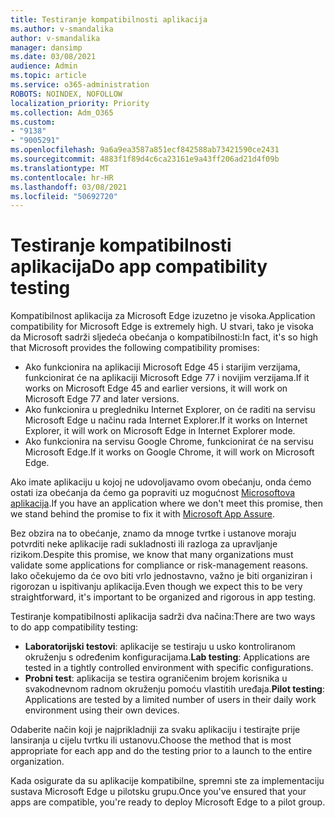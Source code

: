 ```yaml
---
title: Testiranje kompatibilnosti aplikacija
ms.author: v-smandalika
author: v-smandalika
manager: dansimp
ms.date: 03/08/2021
audience: Admin
ms.topic: article
ms.service: o365-administration
ROBOTS: NOINDEX, NOFOLLOW
localization_priority: Priority
ms.collection: Adm_O365
ms.custom:
- "9138"
- "9005291"
ms.openlocfilehash: 9a6a9ea3587a851ecf842588ab73421590ce2431
ms.sourcegitcommit: 4883f1f89d4c6ca23161e9a43ff206ad21d4f09b
ms.translationtype: MT
ms.contentlocale: hr-HR
ms.lasthandoff: 03/08/2021
ms.locfileid: "50692720"
---
```

# <a name="do-app-compatibility-testing"></a><span data-ttu-id="c439e-102">Testiranje kompatibilnosti aplikacija</span><span class="sxs-lookup"><span data-stu-id="c439e-102">Do app compatibility testing</span></span>

<span data-ttu-id="c439e-103">Kompatibilnost aplikacija za Microsoft Edge izuzetno je visoka.</span><span class="sxs-lookup"><span data-stu-id="c439e-103">Application compatibility for Microsoft Edge is extremely high.</span></span> <span data-ttu-id="c439e-104">U stvari, tako je visoka da Microsoft sadrži sljedeća obećanja o kompatibilnosti:</span><span class="sxs-lookup"><span data-stu-id="c439e-104">In fact, it's so high that Microsoft provides the following compatibility promises:</span></span>
- <span data-ttu-id="c439e-105">Ako funkcionira na aplikaciji Microsoft Edge 45 i starijim verzijama, funkcionirat će na aplikaciji Microsoft Edge 77 i novijim verzijama.</span><span class="sxs-lookup"><span data-stu-id="c439e-105">If it works on Microsoft Edge 45 and earlier versions, it will work on Microsoft Edge 77 and later versions.</span></span>
- <span data-ttu-id="c439e-106">Ako funkcionira u pregledniku Internet Explorer, on će raditi na servisu Microsoft Edge u načinu rada Internet Explorer.</span><span class="sxs-lookup"><span data-stu-id="c439e-106">If it works on Internet Explorer, it will work on Microsoft Edge in Internet Explorer mode.</span></span>
- <span data-ttu-id="c439e-107">Ako funkcionira na servisu Google Chrome, funkcionirat će na servisu Microsoft Edge.</span><span class="sxs-lookup"><span data-stu-id="c439e-107">If it works on Google Chrome, it will work on Microsoft Edge.</span></span>

<span data-ttu-id="c439e-108">Ako imate aplikaciju u kojoj ne udovoljavamo ovom obećanju, onda ćemo ostati iza obećanja da ćemo ga popraviti uz mogućnost [Microsoftova aplikacija](https://www.microsoft.com/fasttrack/microsoft-365/app-assure).</span><span class="sxs-lookup"><span data-stu-id="c439e-108">If you have an application where we don't meet this promise, then we stand behind the promise to fix it with [Microsoft App Assure](https://www.microsoft.com/fasttrack/microsoft-365/app-assure).</span></span>

<span data-ttu-id="c439e-109">Bez obzira na to obećanje, znamo da mnoge tvrtke i ustanove moraju potvrditi neke aplikacije radi sukladnosti ili razloga za upravljanje rizikom.</span><span class="sxs-lookup"><span data-stu-id="c439e-109">Despite this promise, we know that many organizations must validate some applications for compliance or risk-management reasons.</span></span> <span data-ttu-id="c439e-110">Iako očekujemo da će ovo biti vrlo jednostavno, važno je biti organiziran i rigorozan u ispitivanju aplikacija.</span><span class="sxs-lookup"><span data-stu-id="c439e-110">Even though we expect this to be very straightforward, it's important to be organized and rigorous in app testing.</span></span>

<span data-ttu-id="c439e-111">Testiranje kompatibilnosti aplikacija sadrži dva načina:</span><span class="sxs-lookup"><span data-stu-id="c439e-111">There are two ways to do app compatibility testing:</span></span>

- <span data-ttu-id="c439e-112">**Laboratorijski testovi**: aplikacije se testiraju u usko kontroliranom okruženju s određenim konfiguracijama.</span><span class="sxs-lookup"><span data-stu-id="c439e-112">**Lab testing**: Applications are tested in a tightly controlled environment with specific configurations.</span></span>
- <span data-ttu-id="c439e-113">**Probni test**: aplikacija se testira ograničenim brojem korisnika u svakodnevnom radnom okruženju pomoću vlastitih uređaja.</span><span class="sxs-lookup"><span data-stu-id="c439e-113">**Pilot testing**: Applications are tested by a limited number of users in their daily work environment using their own devices.</span></span>

<span data-ttu-id="c439e-114">Odaberite način koji je najprikladniji za svaku aplikaciju i testirajte prije lansiranja u cijelu tvrtku ili ustanovu.</span><span class="sxs-lookup"><span data-stu-id="c439e-114">Choose the method that is most appropriate for each app and do the testing prior to a launch to the entire organization.</span></span>

<span data-ttu-id="c439e-115">Kada osigurate da su aplikacije kompatibilne, spremni ste za implementaciju sustava Microsoft Edge u pilotsku grupu.</span><span class="sxs-lookup"><span data-stu-id="c439e-115">Once you've ensured that your apps are compatible, you're ready to deploy Microsoft Edge to a pilot group.</span></span>
